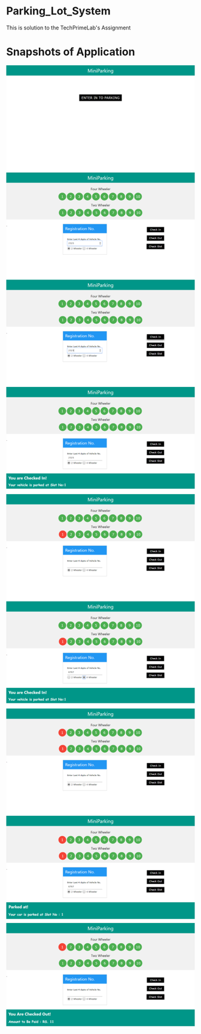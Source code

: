 # Parking_Lot_System
This is solution to the TechPrimeLab's Assignment

<h1>Snapshots of Application</h1>
<img src="https://github.com/Isha3996/Parking_Lot_System/blob/master/Snapshots/Snap1.png" alt="Snap">

<img src="https://github.com/Isha3996/Parking_Lot_System/blob/master/Snapshots/Snap2.png" alt="Snap">

<img src="https://github.com/Isha3996/Parking_Lot_System/blob/master/Snapshots/Snap3.png" alt="Snap">

<img src="https://github.com/Isha3996/Parking_Lot_System/blob/master/Snapshots/Snap4.png" alt="Snap">

<img src="https://github.com/Isha3996/Parking_Lot_System/blob/master/Snapshots/Snap5.png" alt="Snap">

<img src="https://github.com/Isha3996/Parking_Lot_System/blob/master/Snapshots/Snap7.png" alt="Snap">

<img src="https://github.com/Isha3996/Parking_Lot_System/blob/master/Snapshots/Snap8.png" alt="Snap">

<img src="https://github.com/Isha3996/Parking_Lot_System/blob/master/Snapshots/Snap9.png" alt="Snap">

<img src="https://github.com/Isha3996/Parking_Lot_System/blob/master/Snapshots/Snap10.png" alt="Snap">
